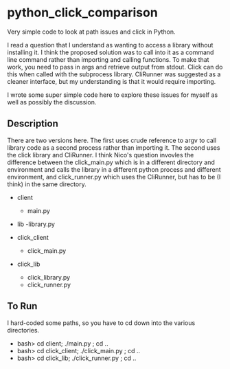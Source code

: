 # python_click_comparison
Very simple code to look at path issues and click in Python.

I read a question that I understand as wanting to access a library without installing it. I think the proposed solution was to call into it as a command line command rather than importing and calling functions. To make that work, you need to pass in args and retrieve output from stdout. Click can do this when called with the subprocess library. CliRunner was suggested as a cleaner interface, but my understanding is that it would require importing.

I wrote some super simple code here to explore these issues for myself as well as possibly the discussion.

## Description
There are two versions here. The first uses crude reference to argv to call library code as a second process rather than importing it. The second uses the click library and CliRunner. I think Nico's question invovles the difference between the click_main.py which is in a different directory and environment and calls the library in a different python process and different environment, and click_runner.py which uses the CliRunner, but has to be (I think) in the same directory.

- client
  - main.py
- lib
  -library.py

- click_client
  - click_main.py
- click_lib
  - click_library.py
  - click_runner.py

## To Run
I hard-coded some paths, so you have to cd down into the various directories.
- bash> cd client; ./main.py ; cd ..
- bash> cd click_client; ./click_main.py ; cd ..
- bash> cd click_lib; ./click_runner.py ; cd ..


